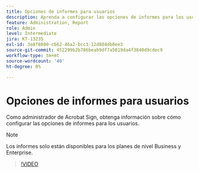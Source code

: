 ```yaml
---
title: Opciones de informes para usuarios
description: Aprenda a configurar las opciones de informes para los usuarios
feature: Administration, Report
role: Admin
level: Intermediate
jira: KT-13235
exl-id: 3e8f8800-c662-46a2-bcc3-12d804db0ee3
source-git-commit: 452299b2b786beab9df7a5019da4f3840d9cdec9
workflow-type: tm+mt
source-wordcount: '40'
ht-degree: 0%

---
```


# Opciones de informes para usuarios

Como administrador de Acrobat Sign, obtenga información sobre cómo configurar las opciones de informes para los usuarios.

>[!NOTE]
>
>Los informes solo están disponibles para los planes de nivel Business y Enterprise.

>[!VIDEO](https://video.tv.adobe.com/v/3419303?quality=12&learn=on&hidetitle=true)
